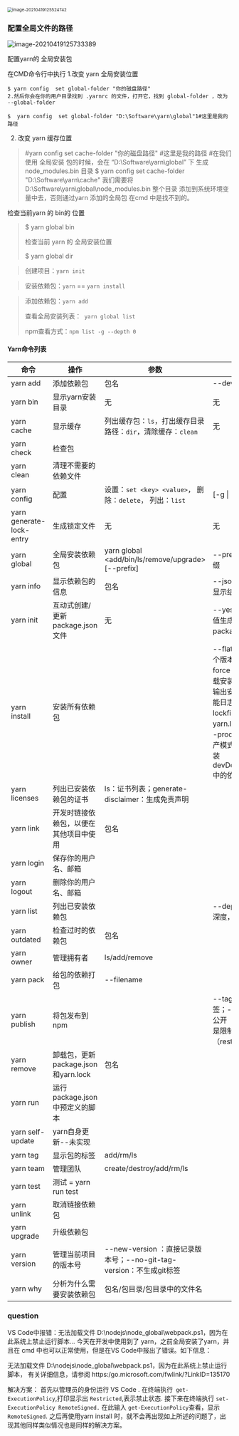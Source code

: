 <img src="1.png" alt="image-20210419125524742" style="zoom: 67%;" />

### 配置全局文件的路径

![image-20210419125733389](2.png)





配置yarn的 全局安装包

在CMD命令行中执行
1.改变 yarn 全局安装位置

```shell
$ yarn config  set global-folder "你的磁盘路径"
2.然后你会在你的用户目录找到 .yarnrc 的文件，打开它，找到 global-folder ，改为 --global-folder
```

```shell
$  yarn config  set global-folder "D:\Software\yarn\global"1#这里是我的路径
```

2. 改变 yarn 缓存位置

> #yarn config set cache-folder "你的磁盘路径"
> #这里是我的路径
> #在我们使用 全局安装 包的时候，会在 “D:\Software\yarn\global” 下 生成 node_modules\.bin 目录
> $  yarn config set cache-folder "D:\Software\yarn\cache"
> 我们需要将 D:\Software\yarn\global\node_modules.bin 整个目录 添加到系统环境变量中去，否则通过yarn 添加的全局包 在cmd 中是找不到的。

检查当前yarn 的 bin的 位置

> $  yarn global bin
>
> 
>
> 检查当前 yarn 的 全局安装位置
>
> 
>
> $ yarn global dir



> 创建项目：`yarn init`

> 安装依赖包：`yarn` == `yarn install`

> 添加依赖包：`yarn add`
>
> 查看全局安装列表：` yarn global list`
>
> npm查看方式：`npm list -g --depth 0`

#### Yarn命令列表

| 命令                     | 操作                                   | 参数                                                         | 标签                                                         |
| ------------------------ | -------------------------------------- | ------------------------------------------------------------ | ------------------------------------------------------------ |
| yarn add                 | 添加依赖包                             | 包名                                                         | --dev/-D                                                     |
| yarn bin                 | 显示yarn安装目录                       | 无                                                           | 无                                                           |
| yarn cache               | 显示缓存                               | 列出缓存包：`ls`，打出缓存目录路径：`dir`，清除缓存：`clean` | 无                                                           |
| yarn check               | 检查包                                 |                                                              |                                                              |
| yarn clean               | 清理不需要的依赖文件                   |                                                              |                                                              |
| yarn config              | 配置                                   | 设置：`set <key> <value>`， 删除：`delete`， 列出：`list`    | [-g \| --global]                                             |
| yarn generate-lock-entry | 生成锁定文件                           | 无                                                           | 无                                                           |
| yarn global              | 全局安装依赖包                         | yarn global <add/bin/ls/remove/upgrade> [--prefix]           | --prefix 包路径前缀                                          |
| yarn info                | 显示依赖包的信息                       | 包名                                                         | --json：json格式显示结果                                     |
| yarn init                | 互动式创建/更新package.json文件        | 无                                                           | --yes/-y：以默认值生成package.json文件                       |
| yarn install             | 安装所有依赖包                         |                                                              | --flat：只安装一个版本；--force：强制重新下载安装；--har：输出安装时网络性能日志；--no-lockfile：不生成yarn.lock文件；--production：生产模式安装（不安装devDependencies中的依赖） |
| yarn licenses            | 列出已安装依赖包的证书                 | ls：证书列表；generate-disclaimer：生成免责声明              |                                                              |
| yarn link                | 开发时链接依赖包，以便在其他项目中使用 | 包名                                                         |                                                              |
| yarn login               | 保存你的用户名、邮箱                   |                                                              |                                                              |
| yarn logout              | 删除你的用户名、邮箱                   |                                                              |                                                              |
| yarn list                | 列出已安装依赖包                       |                                                              | --depth=0：列表深度，从0开始                                 |
| yarn outdated            | 检查过时的依赖包                       | 包名                                                         |                                                              |
| yarn owner               | 管理拥有者                             | ls/add/remove                                                |                                                              |
| yarn pack                | 给包的依赖打包                         | --filename                                                   |                                                              |
| yarn publish             | 将包发布到npm                          |                                                              | --tag：版本标签；--access：公开（public）还是限制的（restricted） |
| yarn remove              | 卸载包，更新package.json和yarn.lock    | 包名                                                         |                                                              |
| yarn run                 | 运行package.json中预定义的脚本         |                                                              |                                                              |
| yarn self-update         | yarn自身更新--未实现                   |                                                              |                                                              |
| yarn tag                 | 显示包的标签                           | add/rm/ls                                                    |                                                              |
| yarn team                | 管理团队                               | create/destroy/add/rm/ls                                     |                                                              |
| yarn test                | 测试 = yarn run test                   |                                                              |                                                              |
| yarn unlink              | 取消链接依赖包                         |                                                              |                                                              |
| yarn upgrade             | 升级依赖包                             |                                                              |                                                              |
| yarn version             | 管理当前项目的版本号                   | --new-version ：直接记录版本号；--no-git-tag-version：不生成git标签 |                                                              |
| yarn why                 | 分析为什么需要安装依赖包               | 包名/包目录/包目录中的文件名                                 |                                                              |



### question

VS Code中报错：无法加载文件 D:\nodejs\node_global\webpack.ps1，因为在此系统上禁止运行脚本...
今天在开发中使用到了 yarn，之前全局安装了yarn，并且在 cmd 中也可以正常使用，但是在VS Code中报出了错误。如下信息：

无法加载文件 D:\nodejs\node_global\webpack.ps1，因为在此系统上禁止运行脚本，
有关详细信息，请参阅 https:/go.microsoft.com/fwlink/?LinkID=135170

解决方案：
首先以管理员的身份运行 VS Code .
在终端执行` get-ExecutionPolicy`,打印显示出 `Restricted`,表示禁止状态.
接下来在终端执行 `set-ExecutionPolicy RemoteSigned.`
在此输入 `get-ExecutionPolicy`查看，显示 `RemoteSigned`.
之后再使用yarn install 时，就不会再出现如上所述的问题了，出现其他同样类似情况也是同样的解决方案。

